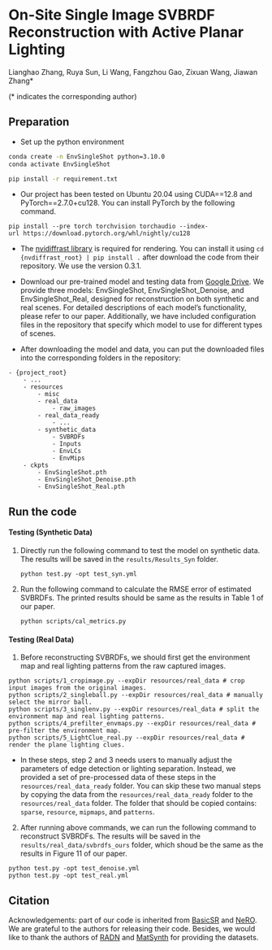 # On-Site Single Image SVBRDF Reconstruction with Active Planar Lighting
Lianghao Zhang, Ruya Sun, Li Wang, Fangzhou Gao, Zixuan Wang, Jiawan Zhang*

(* indicates the corresponding author)

<!-- ### [Paper]() | [Data]() -->

## Preparation
- Set up the python environment

```sh
conda create -n EnvSingleShot python=3.10.0
conda activate EnvSingleShot

pip install -r requirement.txt
```

- Our project has been tested on Ubuntu 20.04 using CUDA==12.8 and PyTorch==2.7.0+cu128. You can install PyTorch by the following command.

```
pip install --pre torch torchvision torchaudio --index-url https://download.pytorch.org/whl/nightly/cu128
```

- The [nvidiffrast library]() is required for rendering. You can install it using `cd {nvdiffrast_root} | pip install .` after download the code from their repository. We use the version 0.3.1.

- Download our pre-trained model and testing data from [Google Drive](https://drive.google.com/drive/folders/17r54W9M6Z6_jlgxk4JvfLmqkXyCVjpl0?usp=sharing). We provide three models: EnvSingleShot, EnvSingleShot_Denoise, and EnvSingleShot_Real, designed for reconstruction on both synthetic and real scenes. For detailed descriptions of each model’s functionality, please refer to our paper. Additionally, we have included configuration files in the repository that specify which model to use for different types of scenes.

- After downloading the model and data, you can put the downloaded files into the corresponding folders in the repository:

```
- {project_root}
    - ...
    - resources
        - misc
        - real_data
            - raw_images
        - real_data_ready
            - ...
        - synthetic_data
            - SVBRDFs
            - Inputs
            - EnvLCs
            - EnvMips
    - ckpts
        - EnvSingleShot.pth
        - EnvSingleShot_Denoise.pth
        - EnvSingleShot_Real.pth
```

## Run the code

#### Testing (Synthetic Data)

1. Directly run the following command to test the model on synthetic data. The results will be saved in the `results/Results_Syn` folder.

   ```
   python test.py -opt test_syn.yml
   ```

2. Run the following command to calculate the RMSE error of estimated SVBRDFs. The printed results should be same as the results in Table 1 of our paper.

   ```
   python scripts/cal_metrics.py
   ```
   
#### Testing (Real Data)

1. Before reconstructing SVBRDFs, we should first get the environment map and real lighting patterns from the raw captured images. 

  ```
  python scripts/1_cropimage.py --expDir resources/real_data # crop input images from the original images.
  python scripts/2_singleball.py --expDir resources/real_data # manually select the mirror ball.
  python scripts/3_singlenv.py --expDir resources/real_data # split the environment map and real lighting patterns.
  python scripts/4_prefilter_envmaps.py --expDir resources/real_data #  pre-filter the environment map.
  python scripts/5_LightClue_real.py --expDir resources/real_data # render the plane lighting clues.
  ```

- In these steps, step 2 and 3 needs users to manually adjust the parameters of edge detection or lighting separation. Instead, we provided a set of pre-processed data of these steps in the `resources/real_data_ready` folder. You can skip these two manual steps by copying the data from the `resources/real_data_ready` folder to the `resources/real_data` folder. The folder that should be copied contains: `sparse`, `resource`, `mipmaps`, and `patterns`.

2. After running above commands, we can run the following command to reconstruct SVBRDFs. The results will be saved in the `results/real_data/svbrdfs_ours` folder, which shoud be the same as the results in Figure 11 of our paper.

  ```
  python test.py -opt test_denoise.yml
  python test.py -opt test_real.yml
  ```

## Citation

Acknowledgements: part of our code is inherited from  [BasicSR](https://github.com/XPixelGroup/BasicSR) and [NeRO](https://github.com/liuyuan-pal/NeRO). We are grateful to the authors for releasing their code. Besides, we would like to thank the authors of [RADN](https://team.inria.fr/graphdeco/projects/deep-materials/) and [MatSynth](https://huggingface.co/datasets/gvecchio/MatSynth) for providing the datasets.
